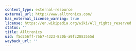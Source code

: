 ```yaml
---
content_type: external-resource
external_url: http://www.alltronics.com/
has_external_license_warning: true
license: https://en.wikipedia.org/wiki/All_rights_reserved
status: ''
title: Alltronics
uid: f5d256ff-76b7-4323-820b-a9fc2883565d
wayback_url: ''
---
```

